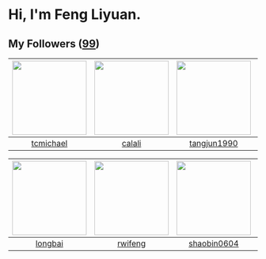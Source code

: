 # Hi, I'm Feng Liyuan.

## My Followers ([99](https://github.com/SunRunAway?tab=followers))

| <img src="https://avatars.githubusercontent.com/u/1506474?v=4" width="150" height="150" /> | <img src="https://avatars.githubusercontent.com/u/15995588?v=4" width="150" height="150" /> | <img src="https://avatars.githubusercontent.com/u/7368838?v=4" width="150" height="150" /> | <img src="https://avatars.githubusercontent.com/u/8664695?v=4" width="150" height="150" /> |
| :----------------------------------------------------------------------------------------: | :-----------------------------------------------------------------------------------------: | :----------------------------------------------------------------------------------------: | :----------------------------------------------------------------------------------------: |
|                          [tcmichael](https://github.com/tcmichael)                         |                             [calali](https://github.com/calali)                             |                        [tangjun1990](https://github.com/tangjun1990)                       |                        [landylee007](https://github.com/landylee007)                       |

| <img src="https://avatars.githubusercontent.com/u/1204301?v=4" width="150" height="150" /> | <img src="https://avatars.githubusercontent.com/u/1814146?v=4" width="150" height="150" /> | <img src="https://avatars.githubusercontent.com/u/10383?v=4" width="150" height="150" /> | <img src="https://avatars.githubusercontent.com/u/37112567?v=4" width="150" height="150" /> |
| :----------------------------------------------------------------------------------------: | :----------------------------------------------------------------------------------------: | :--------------------------------------------------------------------------------------: | :-----------------------------------------------------------------------------------------: |
|                            [longbai](https://github.com/longbai)                           |                            [rwifeng](https://github.com/rwifeng)                           |                       [shaobin0604](https://github.com/shaobin0604)                      |                              [Cc410](https://github.com/Cc410)                              |